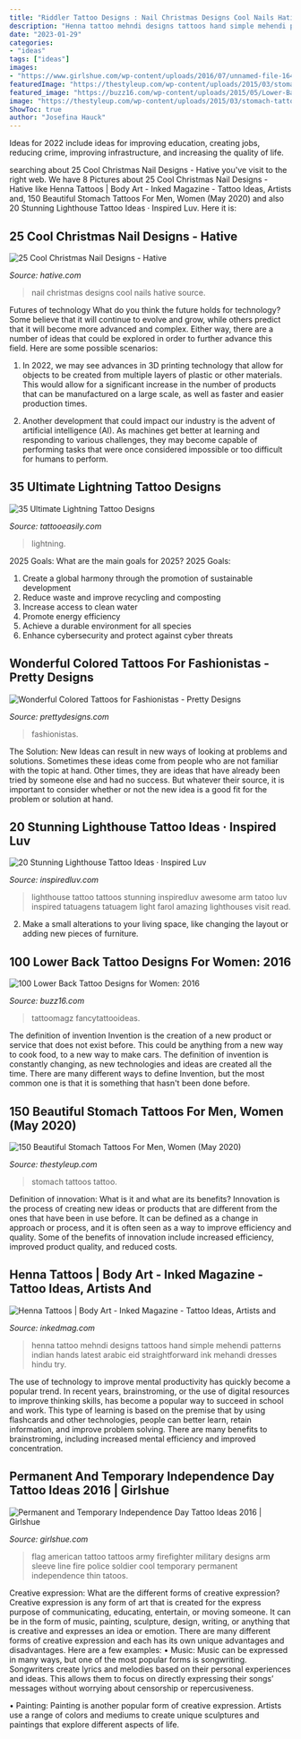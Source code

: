 ```yaml
---
title: "Riddler Tattoo Designs : Nail Christmas Designs Cool Nails Hative Source"
description: "Henna tattoo mehndi designs tattoos hand simple mehendi patterns indian hands latest arabic eid straightforward ink mehandi dresses hindu try"
date: "2023-01-29"
categories:
- "ideas"
tags: ["ideas"]
images:
- "https://www.girlshue.com/wp-content/uploads/2016/07/unnamed-file-164.jpg"
featuredImage: "https://thestyleup.com/wp-content/uploads/2015/03/stomach-tattoo-colorful-skull.jpg"
featured_image: "https://buzz16.com/wp-content/uploads/2015/05/Lower-Back-Tattoo-Design-for-Women1-48.jpg"
image: "https://thestyleup.com/wp-content/uploads/2015/03/stomach-tattoo-colorful-skull.jpg"
ShowToc: true
author: "Josefina Hauck"
---
```



Ideas for 2022 include ideas for improving education, creating jobs, reducing crime, improving infrastructure, and increasing the quality of life.

	

		
searching about 25 Cool Christmas Nail Designs - Hative you've visit to the right web. We have 8 Pictures about 25 Cool Christmas Nail Designs - Hative like Henna Tattoos | Body Art - Inked Magazine - Tattoo Ideas, Artists and, 150 Beautiful Stomach Tattoos For Men, Women (May 2020) and also 20 Stunning Lighthouse Tattoo Ideas · Inspired Luv. Here it is:
		
    
## 25 Cool Christmas Nail Designs - Hative

<img loading=lazy src="https://hative.com/wp-content/uploads/2014/11/christmas-nail-designs/12-cool-christmas-nail-designs.jpg" onerror="this.onerror=null;this.src='https://tse2.mm.bing.net/th?id=OIP.FlkmJgtuyEPWM4P9xG6RhAHaEs&amp;pid=15.1';" alt="25 Cool Christmas Nail Designs - Hative">

_Source: hative.com_

>nail christmas designs cool nails hative source. 

	

Futures of technology
What do you think the future holds for technology? Some believe that it will continue to evolve and grow, while others predict that it will become more advanced and complex. Either way, there are a number of ideas that could be explored in order to further advance this field. Here are some possible scenarios:
1) In 2022, we may see advances in 3D printing technology that allow for objects to be created from multiple layers of plastic or other materials. This would allow for a significant increase in the number of products that can be manufactured on a large scale, as well as faster and easier production times.

2) Another development that could impact our industry is the advent of artificial intelligence (AI). As machines get better at learning and responding to various challenges, they may become capable of performing tasks that were once considered impossible or too difficult for humans to perform.

    
## 35 Ultimate Lightning Tattoo Designs

<img loading=lazy src="http://www.tattooeasily.com/wp-content/uploads/2013/06/143.jpg" onerror="this.onerror=null;this.src='https://tse1.mm.bing.net/th?id=OIP.jVT8htW_RI46AQagEoTrngHaNK&amp;pid=15.1';" alt="35 Ultimate Lightning Tattoo Designs">

_Source: tattooeasily.com_

>lightning. 

	

2025 Goals: What are the main goals for 2025?
2025 Goals: 
1. Create a global harmony through the promotion of sustainable development 
2. Reduce waste and improve recycling and composting 
3. Increase access to clean water 
4. Promote energy efficiency 
5. Achieve a durable environment for all species 
6. Enhance cybersecurity and protect against cyber threats 

    
## Wonderful Colored Tattoos For Fashionistas - Pretty Designs

<img loading=lazy src="http://www.prettydesigns.com/wp-content/uploads/2014/09/Amazing-Colored-Tattoo-for-Men.jpg" onerror="this.onerror=null;this.src='https://tse4.mm.bing.net/th?id=OIP.ZZtABqboai9zkmCt3_UYDwHaNO&amp;pid=15.1';" alt="Wonderful Colored Tattoos for Fashionistas - Pretty Designs">

_Source: prettydesigns.com_

>fashionistas. 

	

The Solution:
New Ideas can result in new ways of looking at problems and solutions. Sometimes these ideas come from people who are not familiar with the topic at hand. Other times, they are ideas that have already been tried by someone else and had no success. But whatever their source, it is important to consider whether or not the new idea is a good fit for the problem or solution at hand.

    
## 20 Stunning Lighthouse Tattoo Ideas · Inspired Luv

<img loading=lazy src="http://www.inspiredluv.com/wp-content/uploads/2016/12/amazing-Lighthouse-Tattoos-and-Meanings.jpg" onerror="this.onerror=null;this.src='https://tse2.mm.bing.net/th?id=OIP.LzXeSpD1MUvQvD33WNi1VAHaMN&amp;pid=15.1';" alt="20 Stunning Lighthouse Tattoo Ideas · Inspired Luv">

_Source: inspiredluv.com_

>lighthouse tattoo tattoos stunning inspiredluv awesome arm tatoo luv inspired tatuagens tatuagem light farol amazing lighthouses visit read. 

	

2. Make a small alterations to your living space, like changing the layout or adding new pieces of furniture. 

    
## 100 Lower Back Tattoo Designs For Women: 2016

<img loading=lazy src="https://buzz16.com/wp-content/uploads/2015/05/Lower-Back-Tattoo-Design-for-Women1-48.jpg" onerror="this.onerror=null;this.src='https://tse1.mm.bing.net/th?id=OIP.14nHFO1A4ttvuNrgZfERswHaLB&amp;pid=15.1';" alt="100 Lower Back Tattoo Designs for Women: 2016">

_Source: buzz16.com_

>tattoomagz fancytattooideas. 

	

The definition of invention
Invention is the creation of a new product or service that does not exist before. This could be anything from a new way to cook food, to a new way to make cars. The definition of invention is constantly changing, as new technologies and ideas are created all the time. There are many different ways to define Invention, but the most common one is that it is something that hasn't been done before.

    
## 150 Beautiful Stomach Tattoos For Men, Women (May 2020)

<img loading=lazy src="https://thestyleup.com/wp-content/uploads/2015/03/stomach-tattoo-colorful-skull.jpg" onerror="this.onerror=null;this.src='https://tse1.mm.bing.net/th?id=OIP.lkF1wwkRQoo2ebNdJGQvQQHaLF&amp;pid=15.1';" alt="150 Beautiful Stomach Tattoos For Men, Women (May 2020)">

_Source: thestyleup.com_

>stomach tattoos tattoo. 

	

Definition of innovation: What is it and what are its benefits?
Innovation is the process of creating new ideas or products that are different from the ones that have been in use before. It can be defined as a change in approach or process, and it is often seen as a way to improve efficiency and quality. Some of the benefits of innovation include increased efficiency, improved product quality, and reduced costs.

    
## Henna Tattoos | Body Art - Inked Magazine - Tattoo Ideas, Artists And

<img loading=lazy src="https://www.inkedmag.com/.image/t_share/MTU5MDMxOTgyMzUyMTgwODg1/fc73c1d1bc2f79c617dd7e527d6fc138.jpg" onerror="this.onerror=null;this.src='https://tse1.mm.bing.net/th?id=OIP.AA9BGL2pBe-NU5yusVAkpQHaLJ&amp;pid=15.1';" alt="Henna Tattoos | Body Art - Inked Magazine - Tattoo Ideas, Artists and">

_Source: inkedmag.com_

>henna tattoo mehndi designs tattoos hand simple mehendi patterns indian hands latest arabic eid straightforward ink mehandi dresses hindu try. 

	

The use of technology to improve mental productivity has quickly become a popular trend. In recent years, brainstroming, or the use of digital resources to improve thinking skills, has become a popular way to succeed in school and work. This type of learning is based on the premise that by using flashcards and other technologies, people can better learn, retain information, and improve problem solving. There are many benefits to brainstroming, including increased mental efficiency and improved concentration.

    
## Permanent And Temporary Independence Day Tattoo Ideas 2016 | Girlshue

<img loading=lazy src="https://www.girlshue.com/wp-content/uploads/2016/07/unnamed-file-164.jpg" onerror="this.onerror=null;this.src='https://tse4.mm.bing.net/th?id=OIP.QoI2tlG4VictY6JRkJ_0gAHaLH&amp;pid=15.1';" alt="Permanent and Temporary Independence Day Tattoo Ideas 2016 | Girlshue">

_Source: girlshue.com_

>flag american tattoo tattoos army firefighter military designs arm sleeve line fire police soldier cool temporary permanent independence thin tatoos. 

	

Creative expression: What are the different forms of creative expression?
Creative expression is any form of art that is created for the express purpose of communicating, educating, entertain, or moving someone. It can be in the form of music, painting, sculpture, design, writing, or anything that is creative and expresses an idea or emotion. There are many different forms of creative expression and each has its own unique advantages and disadvantages. Here are a few examples: 
• Music: Music can be expressed in many ways, but one of the most popular forms is songwriting. Songwriters create lyrics and melodies based on their personal experiences and ideas. This allows them to focus on directly expressing their songs’ messages without worrying about censorship or repercusiveness. 

• Painting: Painting is another popular form of creative expression. Artists use a range of colors and mediums to create unique sculptures and paintings that explore different aspects of life.

